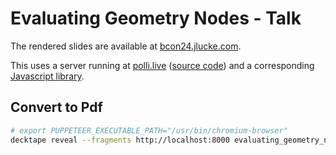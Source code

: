 # Evaluating Geometry Nodes - Talk

The rendered slides are available at [bcon24.jlucke.com](https://bcon24.jlucke.com/).

This uses a server running at [polli.live](https://polli.live) ([source code](https://github.com/JacquesLucke/polli.live)) and a corresponding [Javascript library](https://github.com/JacquesLucke/js.polli.live).

## Convert to Pdf

```sh
# export PUPPETEER_EXECUTABLE_PATH="/usr/bin/chromium-browser"
decktape reveal --fragments http://localhost:8000 evaluating_geometry_nodes.pdf
```
